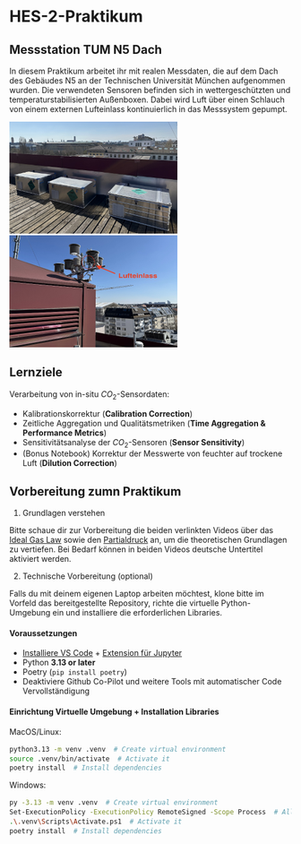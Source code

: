 # HES-2-Praktikum

## Messstation TUM N5 Dach

In diesem Praktikum arbeitet ihr mit realen Messdaten, die auf dem Dach des Gebäudes N5 an der Technischen Universität München aufgenommen wurden. Die verwendeten Sensoren befinden sich in wettergeschützten und temperaturstabilisierten Außenboxen. Dabei wird Luft über einen Schlauch von einem externen Lufteinlass kontinuierlich in das Messsystem gepumpt.

<img src="pictures/systems.jpeg" alt="Systems" width="300" height="200">
<img src="pictures/air_intakes.jpeg" alt="Systems" width="300" height="200">

## Lernziele

Verarbeitung von in-situ $CO_2$-Sensordaten:

- Kalibrationskorrektur (**Calibration Correction**)
- Zeitliche Aggregation und Qualitätsmetriken (**Time Aggregation & Performance Metrics**)
- Sensitivitätsanalyse der $CO_2$-Sensoren (**Sensor Sensitivity**)
- (Bonus Notebook) Korrektur der Messwerte von feuchter auf trockene Luft (**Dilution Correction**)

## Vorbereitung zumn Praktikum

1.	Grundlagen verstehen

Bitte schaue dir zur Vorbereitung die beiden verlinkten Videos über das [Ideal Gas Law](https://youtu.be/BxUS1K7xu30?si=f3rDpXa9sT9PRdz9) sowie den [Partialdruck](https://youtu.be/JbqtqCunYzA?si=UgNx84xJpQUcYKGu) an, um die theoretischen Grundlagen zu vertiefen. Bei Bedarf können in beiden Videos deutsche Untertitel aktiviert werden.

2.	Technische Vorbereitung (optional)

Falls du mit deinem eigenen Laptop arbeiten möchtest, klone bitte im Vorfeld das bereitgestellte Repository, richte die virtuelle Python-Umgebung ein und installiere die erforderlichen Libraries.

#### **Voraussetzungen**

- [Installiere VS Code](https://code.visualstudio.com/Download) + [Extension für Jupyter](https://www.youtube.com/watch?v=suAkMeWJ1yE)
- Python **3.13 or later**
- Poetry (`pip install poetry`)
- Deaktiviere Github Co-Pilot und weitere Tools mit automatischer Code Vervollständigung

#### **Einrichtung Virtuelle Umgebung + Installation Libraries**

MacOS/Linux:

```bash
python3.13 -m venv .venv  # Create virtual environment
source .venv/bin/activate  # Activate it
poetry install  # Install dependencies
```

Windows:

```bash
py -3.13 -m venv .venv  # Create virtual environment
Set-ExecutionPolicy -ExecutionPolicy RemoteSigned -Scope Process  # Allow script execution
.\.venv\Scripts\Activate.ps1  # Activate it
poetry install  # Install dependencies
```
